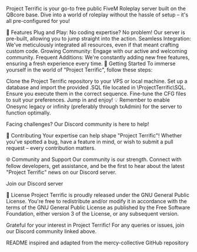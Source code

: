 Project Terrific is your go-to free public FiveM Roleplay server built on the QBcore base. Dive into a world of roleplay without the hassle of setup – it's all pre-configured for you!

🌟 Features
Plug and Play: No coding expertise? No problem! Our server is pre-built, allowing you to jump straight into the action.
Seamless Integration: We've meticulously integrated all resources, even if that meant crafting custom code.
Growing Community: Engage with our active and welcoming community.
Frequent Additions: We're constantly adding new free features, ensuring a fresh experience every time.
🚀 Getting Started
To immerse yourself in the world of "Project Terrific", follow these steps:

Clone the Project Terrific repository to your VPS or local machine.
Set up a database and import the provided .SQL file located in \ProjectTerrific\SQL. Ensure you execute them in the correct sequence.
Fine-tune the CFG files to suit your preferences.
Jump in and enjoy!
💡 Remember to enable Onesync legacy or infinity (preferably through txAdmin) for the server to function optimally.

Facing challenges? Our Discord community is here to help!

🤝 Contributing
Your expertise can help shape "Project Terrific"! Whether you've spotted a bug, have a feature in mind, or wish to submit a pull request – every contribution matters.

🌐 Community and Support
Our community is our strength. Connect with fellow developers, get assistance, and be the first to hear about the latest "Project Terrific" news on our Discord server.

Join our Discord server

📜 License
Project Terrific is proudly released under the GNU General Public License. You're free to redistribute and/or modify it in accordance with the terms of the GNU General Public License as published by the Free Software Foundation, either version 3 of the License, or any subsequent version.

Grateful for your interest in Project Terrific! For any queries or issues, join our Discord community linked above.

README inspired and adapted from the mercy-collective GitHub repository
